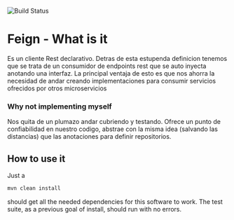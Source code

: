 ![Build Status](https://github.com/acwar/openfeigntrain/actions/workflows/maven.yml/badge.svg)

# Feign - What is it
Es un cliente Rest declarativo. Detras de esta estupenda definicion tenemos que se trata de un consumidor de endpoints rest que se auto inyecta anotando una interfaz. La principal ventaja de esto es que nos ahorra la necesidad de andar creando implementaciones  para consumir servicios ofrecidos por otros microservicios
### Why not implementing myself
Nos quita de un plumazo andar cubriendo y testando. Ofrece un punto de confiabilidad en nuestro codigo, abstrae con la misma idea (salvando las distancias) que las anotaciones para definir repositorios.

## How to use it
Just a 
```bash
mvn clean install
```
should get all the needed dependencies for this software to work. The test suite, as a previous goal of install, should run with no errors.

